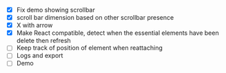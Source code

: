 
- [x] Fix demo showing scrollbar
- [x] scroll bar dimension based on other scrollbar presence
- [x] X with arrow
- [x] Make React compatible, detect when the essential elements have been delete then refresh
- [ ] Keep track of position of element when reattaching
- [ ] Logs and export
- [ ] Demo